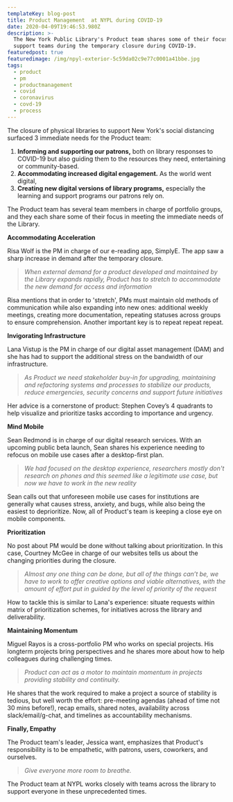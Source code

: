 ```yaml
---
templateKey: blog-post
title: Product Management  at NYPL during COVID-19
date: 2020-04-09T19:46:53.980Z
description: >-
  The New York Public Library's Product team shares some of their focus to
  support teams during the temporary closure during COVID-19.
featuredpost: true
featuredimage: /img/npyl-exterior-5c59da02c9e77c0001a41bbe.jpg
tags:
  - product
  - pm
  - productmanagement
  - covid
  - coronavirus
  - covd-19
  - process
---
```

The closure of physical libraries to support New York's social distancing surfaced 3 immediate needs for the Product team:

1. **Informing and supporting our patrons,** both on library responses to COVID-19 but also guiding them to the resources they need, entertaining or community-based.
2. **Accommodating increased digital engagement.** As the world went digital, 
3. **Creating new digital versions of library programs,** especially the learning and support programs our patrons rely on. 

The Product team has several team members in charge of portfolio groups, and they each share some of their focus in meeting the immediate needs of the Library.

**Accommodating Acceleration**

Risa Wolf is the PM in charge of our e-reading app, SimplyE. The app saw a sharp increase in demand after the temporary closure. 

> _When external demand for a product developed and maintained by the Library expands rapidly, Product has to stretch to accommodate the new demand for access and information_

Risa mentions that in order to 'stretch', PMs must maintain old methods of communication while also expanding into new ones: additional weekly meetings, creating more documentation, repeating statuses across groups to ensure comprehension. Another important key is to repeat repeat repeat. 

**Invigorating Infrastructure**

Lana Vistup is the PM in charge of our digital asset management (DAM) and she has had to support the additional stress on the bandwidth of our infrastructure.

> _As Product we need stakeholder buy-in for upgrading, maintaining and refactoring systems and processes to stabilize our products, reduce emergencies, security concerns and support future initiatives_

Her advice is a cornerstone of product: Stephen Covey’s 4 quadrants to help visualize and prioritize tasks according to importance and urgency.

**Mind Mobile**

Sean Redmond is in charge of our digital research services. With an upcoming public beta launch, Sean shares his experience needing to refocus on mobile use cases after a desktop-first plan.

> _We had focused on the desktop experience, researchers mostly don't research on phones and this seemed like a legitimate use case, but now we have to work in the new reality_

Sean calls out that unforeseen mobile use cases for institutions are generally what causes stress, anxiety, and bugs, while also being the easiest to deprioritize. Now, all of Product's team is keeping a close eye on mobile components.

**Prioritization**

No post about PM would be done without talking about prioritization. In this case, Courtney McGee in charge of our websites tells us about the changing priorities during the closure. 

> _Almost any one thing can be done, but all of the things can’t be, we have to work to offer creative options and viable alternatives, with the amount of effort put in guided by the level of priority of the request_

How to tackle this is similar to Lana's experience: situate requests within matrix of prioritization schemes, for initiatives across the library and deliverability.

**Maintaining Momentum**

Miguel Rayos is a cross-portfolio PM who works on special projects. His longterm projects bring perspectives and he shares more about how to help colleagues during challenging times. 

> _Product can act as a motor to maintain momentum in projects providing stability and continuity._

He shares that the work required to make a project a source of stability is tedious, but well worth the effort: pre-meeting agendas (ahead of time not 30 mins before!), recap emails, shared notes, availability across slack/email/g-chat, and timelines as accountability mechanisms. 

**Finally, Empathy**

The Product team's leader, Jessica want, emphasizes that Product's responsibility is to be empathetic, with patrons, users, coworkers, and ourselves. 

> _Give everyone more room to breathe._



The Product team at NYPL works closely with teams across the library to support everyone in these unprecedented times.
